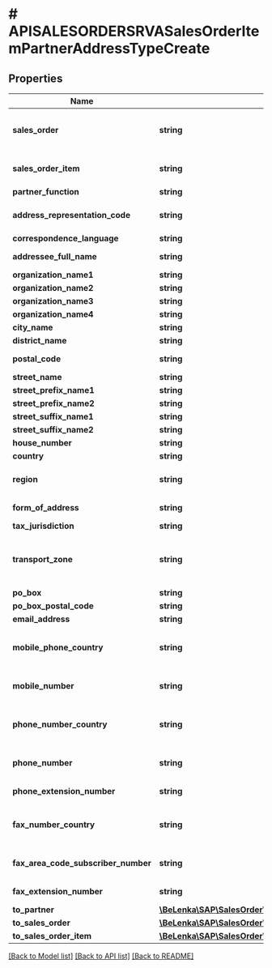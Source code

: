 # # APISALESORDERSRVASalesOrderItemPartnerAddressTypeCreate

## Properties

Name | Type | Description | Notes
------------ | ------------- | ------------- | -------------
**sales_order** | **string** | Sales and Distribution Document Number |
**sales_order_item** | **string** | Item number of the SD document |
**partner_function** | **string** |  |
**address_representation_code** | **string** | Version ID for International Addresses |
**correspondence_language** | **string** |  | [optional]
**addressee_full_name** | **string** | Full Name of Person | [optional]
**organization_name1** | **string** | Name 1 | [optional]
**organization_name2** | **string** |  | [optional]
**organization_name3** | **string** |  | [optional]
**organization_name4** | **string** |  | [optional]
**city_name** | **string** |  | [optional]
**district_name** | **string** |  | [optional]
**postal_code** | **string** | City Postal Code | [optional]
**street_name** | **string** |  | [optional]
**street_prefix_name1** | **string** | Street 2 | [optional]
**street_prefix_name2** | **string** |  | [optional]
**street_suffix_name1** | **string** |  | [optional]
**street_suffix_name2** | **string** |  | [optional]
**house_number** | **string** |  | [optional]
**country** | **string** |  | [optional]
**region** | **string** | Region (State, Province, County) | [optional]
**form_of_address** | **string** | Form-of-Address Key | [optional]
**tax_jurisdiction** | **string** |  | [optional]
**transport_zone** | **string** | Transportation zone to or from which the goods are delivered | [optional]
**po_box** | **string** |  | [optional]
**po_box_postal_code** | **string** |  | [optional]
**email_address** | **string** |  | [optional]
**mobile_phone_country** | **string** | Country/Region for Telephone/Fax Number | [optional]
**mobile_number** | **string** | Telephone No.: Dialing Code and Number | [optional]
**phone_number_country** | **string** | Country/Region for Telephone/Fax Number | [optional]
**phone_number** | **string** | Telephone No.: Dialing Code and Number | [optional]
**phone_extension_number** | **string** | Telephone no.: Extension | [optional]
**fax_number_country** | **string** | Country/Region for Telephone/Fax Number | [optional]
**fax_area_code_subscriber_number** | **string** | Fax Number: Dialing Code and Number | [optional]
**fax_extension_number** | **string** | Fax no.: Extension | [optional]
**to_partner** | [**\BeLenka\SAP\SalesOrder\Model\APISALESORDERSRVASalesOrderItemPartnerTypeCreate**](APISALESORDERSRVASalesOrderItemPartnerTypeCreate.md) |  | [optional]
**to_sales_order** | [**\BeLenka\SAP\SalesOrder\Model\APISALESORDERSRVASalesOrderTypeCreate**](APISALESORDERSRVASalesOrderTypeCreate.md) |  | [optional]
**to_sales_order_item** | [**\BeLenka\SAP\SalesOrder\Model\APISALESORDERSRVASalesOrderItemTypeCreate**](APISALESORDERSRVASalesOrderItemTypeCreate.md) |  | [optional]

[[Back to Model list]](../../README.md#models) [[Back to API list]](../../README.md#endpoints) [[Back to README]](../../README.md)

